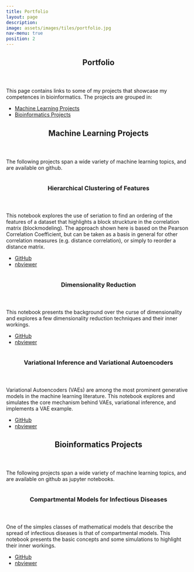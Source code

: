 ```yaml
---
title: Portfolio
layout: page
description: 
image: assets/images/tiles/portfolio.jpg
nav-menu: true
position: 2
---
```


<!-- Main -->
<div id="main">

<!-- One -->
<section id="intro"  class="background-accent6">
	<div class="inner">
		<header class="major">
			<h1>Portfolio</h1>
		</header>
		<p>This page contains links to some of my projects that showcase my competences in bioinformatics. The projects are grouped in:</p>
		<ul>
			<li><a href="#ml-projects" class="scrolly">Machine Learning Projects</a></li>
			<li><a href="#bioinf-projects" class="scrolly">Bioinformatics Projects</a></li>
		</ul>
	</div>
</section>


<section id="ml-projects" >
	<div class="inner">
		<header class="major">
			<h2>Machine Learning Projects</h2>
		</header>
		<p>The following projects span a wide variety of machine learning topics, and are available on github.</p>
	</div>
</section>

<!-- Two -->
<section id="ml-projects-list" class="spotlights">
	<section>
		<a href="https://nbviewer.jupyter.org/github/gvisona/ML_Notebooks/blob/master/Hierarchical%20Clustering%20of%20Features.ipynb" target="_blank" class="image" >
			<img src="{% link assets/images/portfolio/hierarchical_clustering.jpg %}" alt="" data-position="center center" />
		</a>
		<div class="content">
			<div class="inner">
				<header class="major">
					<h3>Hierarchical Clustering of Features</h3>
				</header>
				<p>This notebook explores the use of seriation to find an ordering of the features of a dataset that highlights a block struckture in the correlation matrix (blockmodeling). The approach shown here is based on the Pearson Correlation Coefficient, but can be taken as a basis in general for other correlation measures (e.g. distance correlation), or simply to reorder a distance matrix. </p>
				<ul class="actions">
					<li><a href="https://github.com/gvisona/ML_Notebooks/blob/master/Hierarchical%20Clustering%20of%20Features.ipynb"  target="_blank" class="button">GitHub</a></li>
					<li><a href="https://nbviewer.jupyter.org/github/gvisona/ML_Notebooks/blob/master/Hierarchical%20Clustering%20of%20Features.ipynb" class="button">nbviewer</a></li>
				</ul>
			</div>
		</div>
	</section>
	<section>
		<a href="https://nbviewer.jupyter.org/github/gvisona/ML_Notebooks/blob/master/Dimensionality%20Reduction.ipynb" class="image">
			<img src="{% link assets/images/portfolio/dimensionality_reduction.jpg %}" alt="" data-position="top center" />
		</a>
		<div class="content">
			<div class="inner">
				<header class="major">
					<h3>Dimensionality Reduction</h3>
				</header>
				<p>This notebook presents the background over the curse of dimensionality and explores a few dimensionality reduction techniques and their inner workings.</p>
				<ul class="actions">
					<li><a href="https://github.com/gvisona/ML_Notebooks/blob/master/Dimensionality%20Reduction.ipynb"  target="_blank" class="button">GitHub</a></li>
					<li><a href="https://nbviewer.jupyter.org/github/gvisona/ML_Notebooks/blob/master/Dimensionality%20Reduction.ipynb" class="button">nbviewer</a></li>
				</ul>
			</div>
		</div>
	</section>
	<section>
		<a href="https://nbviewer.jupyter.org/github/gvisona/ML_Notebooks/blob/master/Variational%20Autoencoders.ipynb" target="_blank" class="image" >
			<img src="{% link assets/images/portfolio/variational_inference.jpg %}" alt="" data-position="center center" />
		</a>
		<div class="content">
			<div class="inner">
				<header class="major">
					<h3>Variational Inference and Variational Autoencoders</h3>
				</header>
				<p>Variational Autoencoders (VAEs) are among the most prominent generative models in the machine learning literature. This notebook explores and simulates the core mechanism behind VAEs, variational inference, and implements a VAE example. </p>
				<ul class="actions">
					<li><a href="https://github.com/gvisona/ML_Notebooks/blob/master/Variational%20Autoencoders.ipynb"  target="_blank" class="button">GitHub</a></li>
					<li><a href="https://nbviewer.jupyter.org/github/gvisona/ML_Notebooks/blob/master/Variational%20Autoencoders.ipynb" class="button">nbviewer</a></li>
				</ul>
			</div>
		</div>
	</section>
</section>


<section id="bioinf-projects"  class="background-accent5">
	<div class="inner">
		<header class="major">
			<h2>Bioinformatics Projects</h2>
		</header>
		<p>The following projects span a wide variety of machine learning topics, and are available on github as jupyter notebooks.</p>
	</div>
</section>


<section id="bioinf-projects-list" class="custom-spotlights-accent5" >
	<section>
		<a href="https://github.com/gvisona/BioInf_Notebooks/blob/master/Compartmental%20models%20for%20infectious%20diseases.ipynb" target="_blank" class="image" >
			<img src="{% link assets/images/portfolio/compartmental_models.jpg %}" alt="" data-position="center center" />
		</a>
		<div class="content">
			<div class="inner">
				<header class="major">
					<h3>Compartmental Models for Infectious Diseases</h3>
				</header>
				<p>One of the simples classes of mathematical models that describe the spread of infectious diseases is that of compartmental models. This notebook presents the basic concepts and some simulations to highlight their inner workings. </p>
				<ul class="actions">
					<li><a href="https://github.com/gvisona/BioInf_Notebooks/blob/master/Compartmental%20models%20for%20infectious%20diseases.ipynb"  target="_blank" class="button">GitHub</a></li>
					<li><a href="https://nbviewer.jupyter.org/github/gvisona/BioInf_Notebooks/blob/master/Compartmental%20models%20for%20infectious%20diseases.ipynb" class="button">nbviewer</a></li>
				</ul>
			</div>
		</div>
	</section>
	
</section>


</div>
